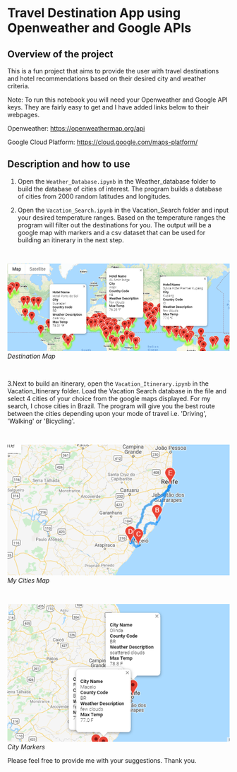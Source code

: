 # Travel Destination App using Openweather and Google APIs

## Overview of the project
This is a fun project that aims to provide the user with travel destinations and hotel recommendations based on their desired city and weather criteria. 


Note: To run this notebook you will need your Openweather and Google API keys. They are fairly easy to get and I have added links below to their webpages. 

Openweather: https://openweathermap.org/api

Google Cloud Platform: https://cloud.google.com/maps-platform/


## Description and how to use

1. Open the `Weather_Database.ipynb` in the Weather_database folder to build the database of cities of interest. The program builds a database of cities from 2000 random latitudes and longitudes.

2. Open the `Vacation_Search.ipynb` in the Vacation_Search folder and input your desired temperature ranges. Based on the temperature ranges the program will filter out the destinations for you. The output will be a google map with markers and a csv dataset that can be used for building an itinerary in the next step. 

<p>&nbsp;</p>

![Destination Map](/Vacation_Search/WeatherPy_vacation_map.png)*Destination Map*

<p>&nbsp;</p>

3.Next to build an itinerary, open the `Vacation_Itinerary.ipynb` in the Vacation_Itinerary folder. Load the Vacation Search database in the file and select 4 cities of your choice from the google maps displayed. For my search, I chose cities in Brazil. 
The program will give you the best route between the cities depending upon your mode of travel i.e. 'Driving', 'Walking' or 'Bicycling'. 

<p>&nbsp;</p>

![Cities Map](/Vacation_Itinerary/Weather_travel_map.png)       *My Cities Map*

<p>&nbsp;</p>

![Cities Map](/Vacation_Itinerary/Weather_travel_map_markers.png)       *City Markers*

Please feel free to provide me with your suggestions. Thank you. 